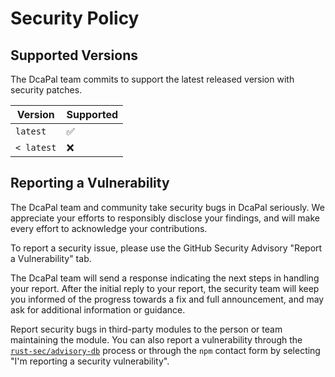 # Security Policy

## Supported Versions

The DcaPal team commits to support the latest released version with security patches. 

| Version    | Supported          |
| ---------- | ------------------ |
| `latest`   | :white_check_mark: |
| `< latest` | :x:                |

## Reporting a Vulnerability

The DcaPal team and community take security bugs in DcaPal seriously. We appreciate your efforts to responsibly disclose your findings, and will make every effort to acknowledge your contributions.

To report a security issue, please use the GitHub Security Advisory "Report a Vulnerability" tab.

The DcaPal team will send a response indicating the next steps in handling your report. After the initial reply to your report, the security team will keep you informed of the progress towards a fix and full announcement, and may ask for additional information or guidance.

Report security bugs in third-party modules to the person or team maintaining the module. You can also report a vulnerability through the [`rust-sec/advisory-db`](https://github.com/RustSec/advisory-db/blob/main/CONTRIBUTING.md) process or through the `npm` contact form by selecting "I'm reporting a security vulnerability".


